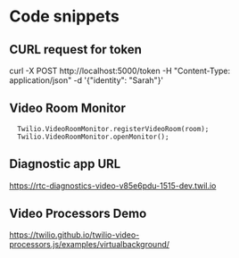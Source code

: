 # Code snippets

## CURL request for token

curl -X POST http://localhost:5000/token -H "Content-Type: application/json" -d '{"identity": "Sarah"}'

## Video Room Monitor

<script src="https://cdn.jsdelivr.net/npm/@twilio/video-room-monitor/dist/browser/twilio-video-room-monitor.js"></script>

      Twilio.VideoRoomMonitor.registerVideoRoom(room);
      Twilio.VideoRoomMonitor.openMonitor();

## Diagnostic app URL

https://rtc-diagnostics-video-v85e6pdu-1515-dev.twil.io

## Video Processors Demo

https://twilio.github.io/twilio-video-processors.js/examples/virtualbackground/